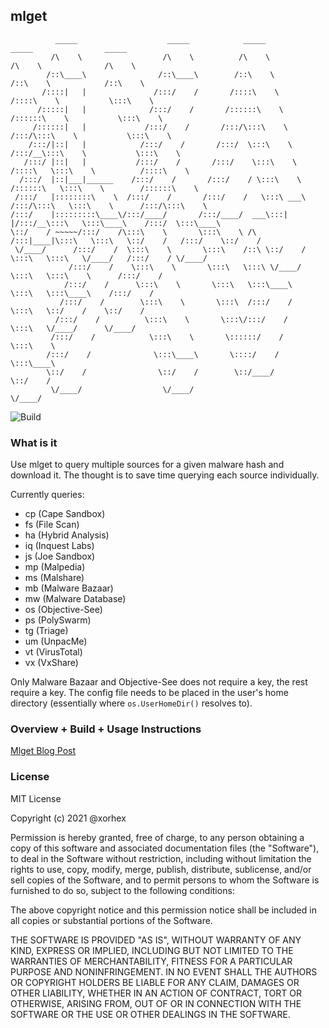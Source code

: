 ## mlget

```
          _____                    _____            _____                    _____                _____          
         /\    \                  /\    \          /\    \                  /\    \              /\    \         
        /::\____\                /::\____\        /::\    \                /::\    \            /::\    \        
       /::::|   |               /:::/    /       /::::\    \              /::::\    \           \:::\    \       
      /:::::|   |              /:::/    /       /::::::\    \            /::::::\    \           \:::\    \      
     /::::::|   |             /:::/    /       /:::/\:::\    \          /:::/\:::\    \           \:::\    \     
    /:::/|::|   |            /:::/    /       /:::/  \:::\    \        /:::/__\:::\    \           \:::\    \    
   /:::/ |::|   |           /:::/    /       /:::/    \:::\    \      /::::\   \:::\    \          /::::\    \   
  /:::/  |::|___|______    /:::/    /       /:::/    / \:::\    \    /::::::\   \:::\    \        /::::::\    \  
 /:::/   |::::::::\    \  /:::/    /       /:::/    /   \:::\ ___\  /:::/\:::\   \:::\    \      /:::/\:::\    \ 
/:::/    |:::::::::\____\/:::/____/       /:::/____/  ___\:::|    |/:::/__\:::\   \:::\____\    /:::/  \:::\____\
\::/    / ~~~~~/:::/    /\:::\    \       \:::\    \ /\  /:::|____|\:::\   \:::\   \::/    /   /:::/    \::/    /
 \/____/      /:::/    /  \:::\    \       \:::\    /::\ \::/    /  \:::\   \:::\   \/____/   /:::/    / \/____/ 
             /:::/    /    \:::\    \       \:::\   \:::\ \/____/    \:::\   \:::\    \      /:::/    /          
            /:::/    /      \:::\    \       \:::\   \:::\____\       \:::\   \:::\____\    /:::/    /           
           /:::/    /        \:::\    \       \:::\  /:::/    /        \:::\   \::/    /    \::/    /            
          /:::/    /          \:::\    \       \:::\/:::/    /          \:::\   \/____/      \/____/             
         /:::/    /            \:::\    \       \::::::/    /            \:::\    \                              
        /:::/    /              \:::\____\       \::::/    /              \:::\____\                             
        \::/    /                \::/    /        \::/____/                \::/    /                             
         \/____/                  \/____/                                   \/____/                              
```                                                                                                              

![Build](https://github.com/xorhex/mlget/actions/workflows/go.yml/badge.svg)

### What is it

Use mlget to query multiple sources for a given malware hash and download it.  The thought is to save time querying each source individually.

Currently queries:

  - cp (Cape Sandbox)
  - fs (File Scan)
  - ha (Hybrid Analysis)
  - iq (Inquest Labs)
  - js (Joe Sandbox)
  - mp (Malpedia)
  - ms (Malshare)
  - mb (Malware Bazaar)
  - mw (Malware Database)
  - os (Objective-See)
  - ps (PolySwarm)
  - tg (Triage)
  - um (UnpacMe)
  - vt (VirusTotal)
  - vx (VxShare)

Only Malware Bazaar and Objective-See does not require a key, the rest require a key.  The config file needs to be placed in the user's home directory (essentially where `os.UserHomeDir()` resolves to).

### Overview + Build + Usage Instructions

[Mlget Blog Post](https://blog.xorhex.com/blog/mlget-for-all-your-malware-download-needs/)

### License

MIT License

Copyright (c) 2021 @xorhex

Permission is hereby granted, free of charge, to any person obtaining a copy
of this software and associated documentation files (the "Software"), to deal
in the Software without restriction, including without limitation the rights
to use, copy, modify, merge, publish, distribute, sublicense, and/or sell
copies of the Software, and to permit persons to whom the Software is
furnished to do so, subject to the following conditions:

The above copyright notice and this permission notice shall be included in all
copies or substantial portions of the Software.

THE SOFTWARE IS PROVIDED "AS IS", WITHOUT WARRANTY OF ANY KIND, EXPRESS OR
IMPLIED, INCLUDING BUT NOT LIMITED TO THE WARRANTIES OF MERCHANTABILITY,
FITNESS FOR A PARTICULAR PURPOSE AND NONINFRINGEMENT. IN NO EVENT SHALL THE
AUTHORS OR COPYRIGHT HOLDERS BE LIABLE FOR ANY CLAIM, DAMAGES OR OTHER
LIABILITY, WHETHER IN AN ACTION OF CONTRACT, TORT OR OTHERWISE, ARISING FROM,
OUT OF OR IN CONNECTION WITH THE SOFTWARE OR THE USE OR OTHER DEALINGS IN THE
SOFTWARE.
